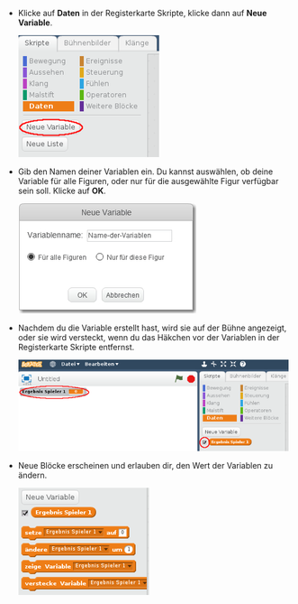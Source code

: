 + Klicke auf **Daten** in der Registerkarte Skripte, klicke dann auf **Neue Variable**.
    
    ![Data blocks](images/data-blocks.png)

+ Gib den Namen deiner Variablen ein. Du kannst auswählen, ob deine Variable für alle Figuren, oder nur für die ausgewählte Figur verfügbar sein soll. Klicke auf **OK**.
    
    ![Create variable](images/create-variable.png)

+ Nachdem du die Variable erstellt hast, wird sie auf der Bühne angezeigt, oder sie wird versteckt, wenn du das Häkchen vor der Variablen in der Registerkarte Skripte entfernst.
    
    ![Variable blocks](images/variable-show.png)

+ Neue Blöcke erscheinen und erlauben dir, den Wert der Variablen zu ändern.
    
    ![Variable blocks](images/variable-blocks.png)